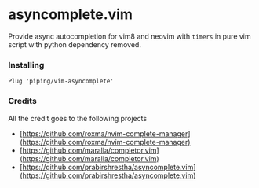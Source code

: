 asyncomplete.vim
================

Provide async autocompletion for vim8 and neovim with `timers` in pure vim script with python dependency removed.

### Installing

```viml
Plug 'piping/vim-asyncomplete'
```
### Credits
All the credit goes to the following projects
* [https://github.com/roxma/nvim-complete-manager](https://github.com/roxma/nvim-complete-manager)
* [https://github.com/maralla/completor.vim](https://github.com/maralla/completor.vim)
* [https://github.com/prabirshrestha/asyncomplete.vim](https://github.com/prabirshrestha/asyncomplete.vim)
